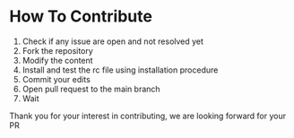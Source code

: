 # How To Contribute
1. Check if any issue are open and not resolved yet
1. Fork the repository
1. Modify the content
1. Install and test the rc file using installation procedure
1. Commit your edits
1. Open pull request to the main branch
1. Wait

Thank you for your interest in contributing, we are looking forward for your PR
